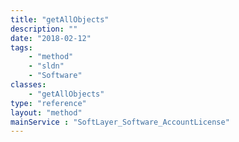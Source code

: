 ```yaml
---
title: "getAllObjects"
description: ""
date: "2018-02-12"
tags:
    - "method"
    - "sldn"
    - "Software"
classes:
    - "getAllObjects"
type: "reference"
layout: "method"
mainService : "SoftLayer_Software_AccountLicense"
---
```


